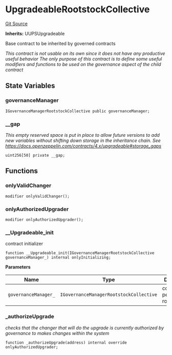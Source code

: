 # UpgradeableRootstockCollective
[Git Source](https://github.com/RootstockCollective/collective-rewards-sc/blob/f946f53322702b68bdb68a4c01ed6360683360e6/src/governance/UpgradeableRootstockCollective.sol)

**Inherits:**
UUPSUpgradeable

Base contract to be inherited by governed contracts

*This contract is not usable on its own since it does not have any _productive useful_ behavior
The only purpose of this contract is to define some useful modifiers and functions to be used on the
governance aspect of the child contract*


## State Variables
### governanceManager

```solidity
IGovernanceManagerRootstockCollective public governanceManager;
```


### __gap
*This empty reserved space is put in place to allow future versions to add new
variables without shifting down storage in the inheritance chain.
See https://docs.openzeppelin.com/contracts/4.x/upgradeable#storage_gaps*


```solidity
uint256[50] private __gap;
```


## Functions
### onlyValidChanger


```solidity
modifier onlyValidChanger();
```

### onlyAuthorizedUpgrader


```solidity
modifier onlyAuthorizedUpgrader();
```

### __Upgradeable_init

contract initializer


```solidity
function __Upgradeable_init(IGovernanceManagerRootstockCollective governanceManager_) internal onlyInitializing;
```
**Parameters**

|Name|Type|Description|
|----|----|-----------|
|`governanceManager_`|`IGovernanceManagerRootstockCollective`|contract with permissioned roles|


### _authorizeUpgrade

*checks that the changer that will do the upgrade is currently authorized by governance to makes
changes within the system*


```solidity
function _authorizeUpgrade(address) internal override onlyAuthorizedUpgrader;
```

